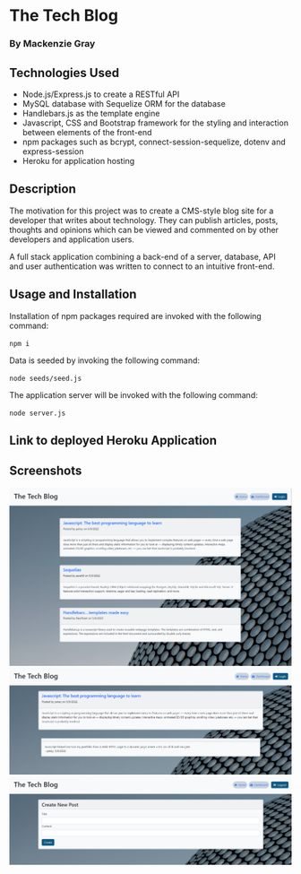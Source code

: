 # The Tech Blog

### By Mackenzie Gray

## Technologies Used 

- Node.js/Express.js to create a RESTful API
- MySQL database with Sequelize ORM for the database
- Handlebars.js as the template engine
- Javascript, CSS and Bootstrap framework for the styling and interaction between elements of the front-end 
- npm packages such as bcrypt, connect-session-sequelize, dotenv and express-session
- Heroku for application hosting

## Description 

The motivation for this project was to create a CMS-style blog site for a developer that writes about technology. They can publish articles, posts, thoughts and opinions which can be viewed and commented on by other developers and application users. 

A full stack application combining a back-end of a server, database, API and user authentication was written to connect to an intuitive front-end.

## Usage and Installation

Installation of npm packages required are invoked with the following command:

`npm i`

Data is seeded by invoking the following command:

`node seeds/seed.js`

The application server will be invoked with the following command:

`node server.js`

## Link to deployed Heroku Application

## Screenshots

![Screenshot-1](./public/assets/screenshot1.png)
![Screenshot-2](./public/assets/screenshot2.png)
![Screenshot-3](./public/assets/screenshot3.png)